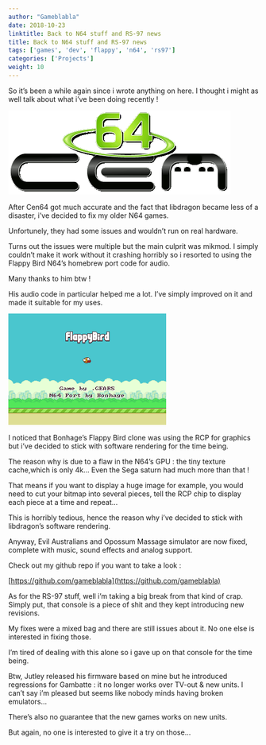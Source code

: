 ```yaml
---
author: "Gameblabla"
date: 2018-10-23
linktitle: Back to N64 stuff and RS-97 news
title: Back to N64 stuff and RS-97 news
tags: ['games', 'dev', 'flappy', 'n64', 'rs97']
categories: ['Projects']
weight: 10
---
```


So it’s been a while again since i wrote anything on here.
I thought i might as well talk about what i’ve been doing recently !

![](https://github.com/gameblabla/gameblabla.github.io/raw/simp/blog/images/cen64.png)

After Cen64 got much accurate and the fact that libdragon became less of a disaster, i’ve decided to fix my older N64 games. 

Unfortunely, they had some issues and wouldn’t run on real hardware.

Turns out the issues were multiple but the main culprit was mikmod.
I simply couldn’t make it work without it crashing horribly so i resorted to using the Flappy Bird N64’s homebrew port code for audio.

Many thanks to him btw !

His audio code in particular helped me a lot.
I’ve simply improved on it and made it suitable for my uses.

![](https://github.com/gameblabla/gameblabla.github.io/raw/simp/blog/images/flappyn64_bybonhage.png)

I noticed that Bonhage’s Flappy Bird clone was using the RCP for graphics but i’ve decided to stick with software rendering for the time being.

The reason why is due to a flaw in the N64’s GPU : the tiny texture cache,which is only 4k…
Even the Sega saturn had much more than that !

That means if you want to display a huge image for example, you would need to cut your bitmap into several pieces,
tell the RCP chip to display each piece at a time and repeat…

This is horribly tedious, hence the reason why i’ve decided to stick with libdragon’s software rendering.

Anyway, Evil Australians and Opossum Massage simulator are now fixed, complete with music, sound effects and analog support.

Check out my github repo if you want to take a look : 

[https://github.com/gameblabla](https://github.com/gameblabla)

As for the RS-97 stuff, well i’m taking a big break from that kind of crap.
Simply put, that console is a piece of shit and they kept introducing new revisions.

My fixes were a mixed bag and there are still issues about it.
No one else is interested in fixing those.

I’m tired of dealing with this alone so i gave up on that console for the time being.

Btw, Jutley released his firmware based on mine but he introduced regressions for Gambatte : it no longer works over TV-out & new units.
I can’t say i’m pleased but seems like nobody minds having broken emulators…

There’s also no guarantee that the new games works on new units.

But again, no one is interested to give it a try on those…
